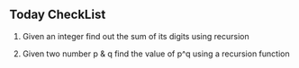 
## Today CheckList

1. Given an integer find out the sum of its digits using recursion

2. Given two number p & q find the value of p^q using a recursion function

